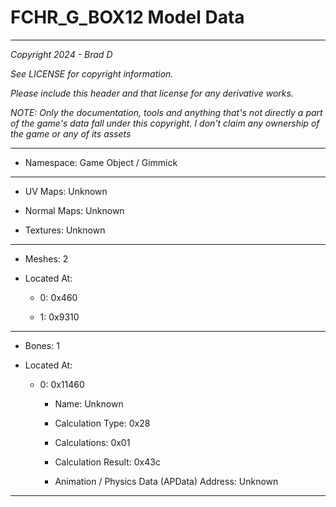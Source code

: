 # FCHR_G_BOX12 Model Data

---

*Copyright 2024 - Brad D*

*See LICENSE for copyright information.*

*Please include this header and that license for any derivative works.*

*NOTE: Only the documentation, tools and anything that's not directly a part of the game's data fall under this copyright. I don't claim any ownership of the game or any of its assets*

---

* Namespace: Game Object / Gimmick

---

* UV Maps: Unknown

* Normal Maps: Unknown

* Textures: Unknown

---

* Meshes: 2

* Located At:

  * 0: 0x460

  * 1: 0x9310

---

* Bones: 1

* Located At:

  * 0: 0x11460

    * Name: Unknown

    * Calculation Type: 0x28

    * Calculations: 0x01

    * Calculation Result: 0x43c

    * Animation / Physics Data (APData) Address: Unknown

---

